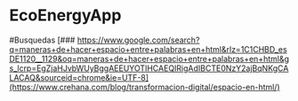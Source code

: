 # EcoEnergyApp

#Busquedas
[### https://www.google.com/search?q=maneras+de+hacer+espacio+entre+palabras+en+html&rlz=1C1CHBD_esDE1120__1129&oq=maneras+de+hacer+espacio+entre+palabras+en+html&gs_lcrp=EgZjaHJvbWUyBggAEEUYOTIHCAEQIRigAdIBCTE0NzY2ajBqNKgCALACAQ&sourceid=chrome&ie=UTF-8](https://www.crehana.com/blog/transformacion-digital/espacio-en-html/)
